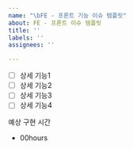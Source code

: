 ```yaml
---
name: "\bFE - 프론트 기능 이슈 탬플릿"
about: FE - 프론트 이슈 템플릿
title: ''
labels: ''
assignees: ''

---
```


- [ ] 상세 기능1
- [ ] 상세 기능2
- [ ] 상세 기능3
- [ ] 상세 기능4

예상 구현 시간
- 00hours
